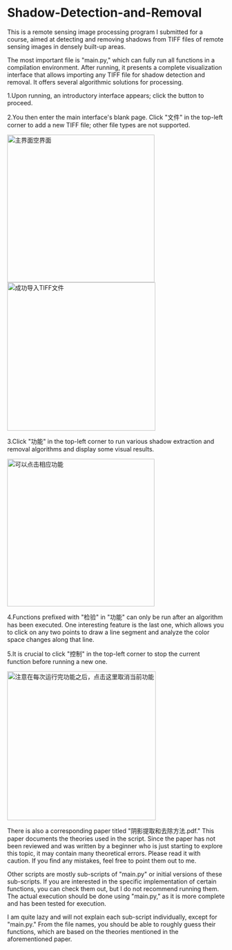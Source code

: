 # Shadow-Detection-and-Removal

This is a remote sensing image processing program I submitted for a course, aimed at detecting and removing shadows from TIFF files of remote sensing images in densely built-up areas.

The most important file is "main.py," which can fully run all functions in a compilation environment. After running, it presents a complete visualization interface that allows importing any TIFF file for shadow detection and removal. It offers several algorithmic solutions for processing.

1.Upon running, an introductory interface appears; click the button to proceed.

2.You then enter the main interface's blank page. Click "文件" in the top-left corner to add a new TIFF file; other file types are not supported.

<img width="341" alt="主界面空界面" src="https://github.com/user-attachments/assets/a99d151f-3560-4927-8170-83d49a67a09a" />

<img width="343" alt="成功导入TIFF文件" src="https://github.com/user-attachments/assets/7eaf34b9-de3a-420b-a65b-0ea20fb5ecb8" />

3.Click "功能" in the top-left corner to run various shadow extraction and removal algorithms and display some visual results.

<img width="341" alt="可以点击相应功能" src="https://github.com/user-attachments/assets/8cac6d29-78e2-4c88-81f2-f5d74e5dbf89" />

4.Functions prefixed with "检验" in "功能" can only be run after an algorithm has been executed. One interesting feature is the last one, which allows you to click on any two points to draw a line segment and analyze the color space changes along that line.

5.It is crucial to click "控制" in the top-left corner to stop the current function before running a new one.

<img width="344" alt="注意在每次运行完功能之后，点击这里取消当前功能" src="https://github.com/user-attachments/assets/1e295229-0c14-45de-9674-31c25d82e29a" />

There is also a corresponding paper titled "阴影提取和去除方法.pdf." This paper documents the theories used in the script. Since the paper has not been reviewed and was written by a beginner who is just starting to explore this topic, it may contain many theoretical errors. Please read it with caution. If you find any mistakes, feel free to point them out to me.

Other scripts are mostly sub-scripts of "main.py" or initial versions of these sub-scripts. If you are interested in the specific implementation of certain functions, you can check them out, but I do not recommend running them. The actual execution should be done using "main.py," as it is more complete and has been tested for execution.

I am quite lazy and will not explain each sub-script individually, except for "main.py." From the file names, you should be able to roughly guess their functions, which are based on the theories mentioned in the aforementioned paper.
